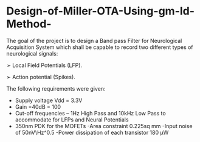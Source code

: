 # Design-of-Miller-OTA-Using-gm-Id-Method-

The goal of the project is to design a Band pass Filter for Neurological Acquisition System
which shall be capable to record two different types of neurological signals:

➢ Local Field Potentials (LFP).

➢ Action potential (Spikes).

The following requirements were given:

- Supply voltage Vdd = 3.3V
- Gain =40dB = 100
- Cut-off frequencies – 1Hz High Pass and 10kHz Low Pass to accommodate for LFPs
and Neural Potentials
- 350nm PDK for the MOFETs
-Area constraint 0.225sq mm
-Input noise of 50nV\Hz^0.5
-Power dissipation of each transistor 180 μW

